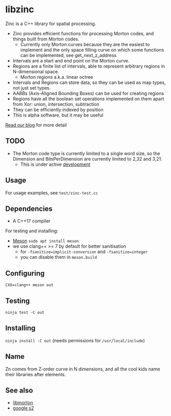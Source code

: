 # libzinc

Zinc is a C++ library for spatial processing.
 - Zinc provides efficient functions for processing Morton codes, and things built from Morton codes.
   - Currently only Morton curves because they are the easiest to implement and the only space filling curve on which some functions can be implemented, see get_next_z_address
 - Intervals are a start and end point on the Morton curve.
 - Regions are a finite list of intervals, able to represent arbitrary regions in N-dimensional space.
   - Morton regions a.k.a. linear octree
 - Intervals and Regions can store data, so they can be used as map types, not just set types.
 - AABBs (Axis-Aligned Bounding Boxes) can be used for creating regions
 - Regions have all the boolean set operations implemented on them apart from Xor: union, intersection, subtraction
 - They can be efficiently indexed by position
 - This is alpha software, but it may be useful

[Read our blog](https://www.hadean.com/blog/open-source-library-for-spatial-representations) for more detail

## TODO

 - The Morton code type is currently limited to a single word size, so the Dimension and BitsPerDimension are currently limited to 2,32 and 3,21.
   - This is under active [development](https://github.com/paddygord/bitarray)

## Usage

For usage examples, see `test/zinc-test.cc`

## Dependencies

 - A C++17 compiler

For testing and installing:
 - [Meson](https://mesonbuild.com/) `sudo apt install meson`
 - we use clang++ >= 7 by default for better sanitisation
   - for `-fsanitize=implicit-conversion` and `-fsanitize=integer`
   - you can disable them in `meson.build`

## Configuring

`CXX=clang++ meson out`

## Testing

`ninja test -C out`

## Installing

`ninja install -C out` (needs permissions for `/usr/local/include`)

## Name

Zn comes from Z-order curve in N dimensions, and all the cool kids name their libraries after elements.

## See also

 - [libmorton](https://github.com/Forceflow/libmorton)
 - [google s2](https://github.com/google/s2geometry)

